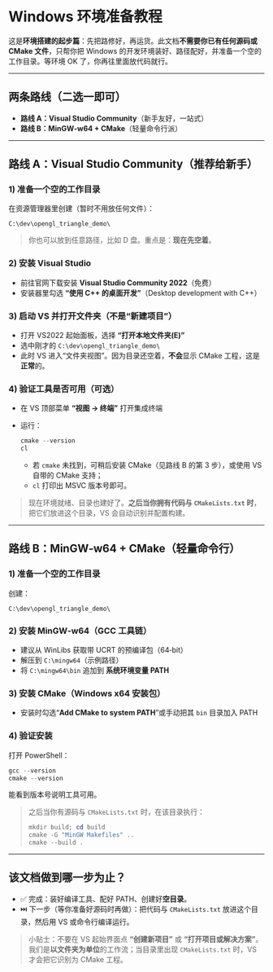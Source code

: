 # Windows 环境准备教程

这是**环境搭建的起步篇**：先把路修好，再运货。此文档**不需要你已有任何源码或 CMake 文件**，只帮你把 Windows 的开发环境装好、路径配好，并准备一个空的工作目录。等环境 OK 了，你再往里面放代码就行。

---

## 两条路线（二选一即可）

* **路线 A：Visual Studio Community**（新手友好，一站式）
* **路线 B：MinGW‑w64 + CMake**（轻量命令行派）

---

## 路线 A：Visual Studio Community（推荐给新手）

### 1) 准备一个**空的**工作目录

在资源管理器里创建（暂时不用放任何文件）：

```
C:\dev\opengl_triangle_demo\
```

> 你也可以放到任意路径，比如 D 盘。重点是：**现在先空着**。

### 2) 安装 Visual Studio

* 前往官网下载安装 **Visual Studio Community 2022**（免费）
* 安装器里勾选 **“使用 C++ 的桌面开发”**（Desktop development with C++）

### 3) 启动 VS 并打开**文件夹**（不是“新建项目”）

* 打开 VS2022 起始面板，选择 **“打开本地文件夹(E)”**
* 选中刚才的 `C:\dev\opengl_triangle_demo\`
* 此时 VS 进入“文件夹视图”。因为目录还空着，**不会**显示 CMake 工程，这是**正常**的。

### 4) 验证工具是否可用（可选）

* 在 VS 顶部菜单 **“视图 → 终端”** 打开集成终端
* 运行：

  ```powershell
  cmake --version
  cl
  ```

  * 若 `cmake` 未找到，可稍后安装 CMake（见路线 B 的第 3 步），或使用 VS 自带的 CMake 支持；
  * `cl` 打印出 MSVC 版本号即可。

> 现在环境就绪、目录也建好了。**之后当你拥有代码与 `CMakeLists.txt` 时**，把它们放进这个目录，VS 会自动识别并配置构建。

---

## 路线 B：MinGW‑w64 + CMake（轻量命令行）

### 1) 准备一个**空的**工作目录

创建：

```
C:\dev\opengl_triangle_demo\
```

### 2) 安装 MinGW‑w64（GCC 工具链）

* 建议从 WinLibs 获取带 UCRT 的预编译包（64‑bit）
* 解压到 `C:\mingw64`（示例路径）
* 将 `C:\mingw64\bin` 追加到 **系统环境变量 PATH**

### 3) 安装 CMake（Windows x64 安装包）

* 安装时勾选“**Add CMake to system PATH**”或手动把其 `bin` 目录加入 PATH

### 4) 验证安装

打开 PowerShell：

```powershell
gcc --version
cmake --version
```

能看到版本号说明工具可用。

> 之后当你有源码与 `CMakeLists.txt` 时，在该目录执行：
>
> ```powershell
> mkdir build; cd build
> cmake -G "MinGW Makefiles" ..
> cmake --build .
> ```

---

## 该文档做到哪一步为止？

* ✅ 完成：装好编译工具、配好 PATH、创建好**空目录**。
* ⏭️ 下一步（等你准备好源码时再做）：把代码与 `CMakeLists.txt` 放进这个目录，然后用 VS 或命令行编译运行。

> 小贴士：不要在 VS 起始界面点 **“创建新项目”** 或 **“打开项目或解决方案”**。我们是**以文件夹为单位**的工作流；当目录里出现 `CMakeLists.txt` 时，VS 才会把它识别为 CMake 工程。
